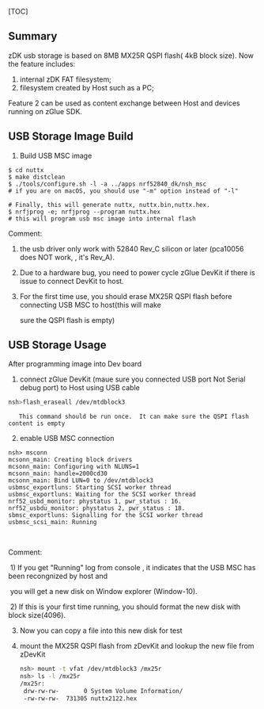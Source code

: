 [TOC]

## Summary

zDK usb storage is based on 8MB MX25R QSPI flash( 4kB block size). Now the feature includes:

1. internal zDK FAT filesystem;
2.  filesystem created by Host such as a PC;

Feature 2 can be used as content exchange between Host and devices running on zGlue SDK.



## USB Storage Image Build

1. Build USB MSC image

```shell
$ cd nuttx
$ make distclean
$ ./tools/configure.sh -l -a ../apps nrf52840_dk/nsh_msc
# if you are on macOS, you should use "-m" option instead of "-l"

# Finally, this will generate nuttx, nuttx.bin,nuttx.hex.
$ nrfjprog -e; nrfjprog --program nuttx.hex 
# this will program usb msc image into internal flash
```

Comment:

1. the usb driver only work with 52840 Rev_C silicon or later (pca10056  does NOT work, , it's Rev_A).

2. Due to a hardware bug, you need to power cycle zGlue DevKit if there is issue to  connect DevKit to host.

3. For the first time use, you should erase MX25R QSPI flash before connecting USB MSC to host(this will make

   sure the QSPI flash is  empty)



## USB Storage Usage

After programming image into Dev board

1. connect zGlue DevKit (maue sure you connected USB port Not Serial debug port) to Host using USB cable

```sh
nsh>flash_eraseall /dev/mtdblock3
```

       This command should be run once.  It can make sure the QSPI flash content is empty



2. enable USB MSC connection 

```shell
nsh> msconn
mcsonn_main: Creating block drivers
mcsonn_main: Configuring with NLUNS=1
mcsonn_main: handle=2000cd30
mcsonn_main: Bind LUN=0 to /dev/mtdblock3
usbmsc_exportluns: Starting SCSI worker thread
usbmsc_exportluns: Waiting for the SCSI worker thread
nrf52_usbd_monitor: phystatus 1, pwr_status : 16.
nrf52_usbdu_monitor: phystatus 2, pwr_status : 18.
sbmsc_exportluns: Signalling for the SCSI worker thread
usbmsc_scsi_main: Running	
```

​		

Comment: 

​    1)   If you get "Running" log from console , it indicates that the USB MSC has been recongnized by host and

​           you will get a new disk on Window explorer (Window-10).

​    2)   If this is your first time running, you should format the new disk with block size(4096).



3. Now you can copy a file into this new disk for test

4. mount the MX25R QSPI flash from zDevKit and lookup the new file from zDevKit

   ```sh
   nsh> mount -t vfat /dev/mtdblock3 /mx25r
   nsh> ls -l /mx25r
   /mx25r:
    drw-rw-rw-       0 System Volume Information/
    -rw-rw-rw-  731305 nuttx2122.hex
   ```

   

